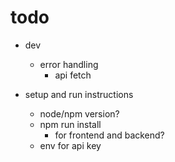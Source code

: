 # todo

* dev
  * error handling
    * api fetch

* setup and run instructions
  * node/npm version?
  * npm run install
    * for frontend and backend?
  * env for api key